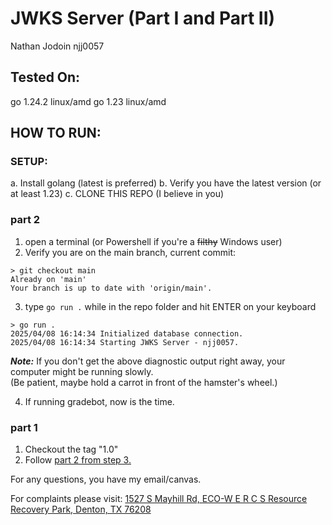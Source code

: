 # JWKS Server (Part I and Part II)
Nathan Jodoin
njj0057

## Tested On:
go 1.24.2 linux/amd
go 1.23 linux/amd

## HOW TO RUN:
### SETUP:
a. Install golang (latest is preferred)
b. Verify you have the latest version (or at least 1.23)
c. CLONE THIS REPO (I believe in you)

### part 2
1. open a terminal (or Powershell if you're a ~~filthy~~ Windows user)
2. Verify you are on the main branch, current commit:
```
> git checkout main
Already on 'main'
Your branch is up to date with 'origin/main'.
```
3. type `go run .` while in the repo folder and hit ENTER on your keyboard
```
> go run .
2025/04/08 16:14:34 Initialized database connection.
2025/04/08 16:14:34 Starting JWKS Server - njj0057.
```
***Note:*** If you don't get the above diagnostic output right away, 
your computer might be running slowly.  
(Be patient, maybe hold a carrot in front of the hamster's wheel.)  

4. If running gradebot, now is the time.

### part 1
1. Checkout the tag "1.0"
2. Follow [part 2 from step 3.](#part-2)

For any questions, you have my email/canvas.  

For complaints please visit:
    [1527 S Mayhill Rd, ECO-W E R C S Resource Recovery Park, Denton, TX 76208](https://www.google.com/maps/@33.1940763,-97.0797184,83m/data=!3m1!1e3?entry=ttu&g_ep=EgoyMDI1MDQwNi4wIKXMDSoASAFQAw%3D%3D)
